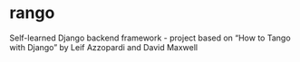 # rango
Self-learned Django backend framework - project based on “How to Tango with Django” by Leif Azzopardi and David Maxwell
